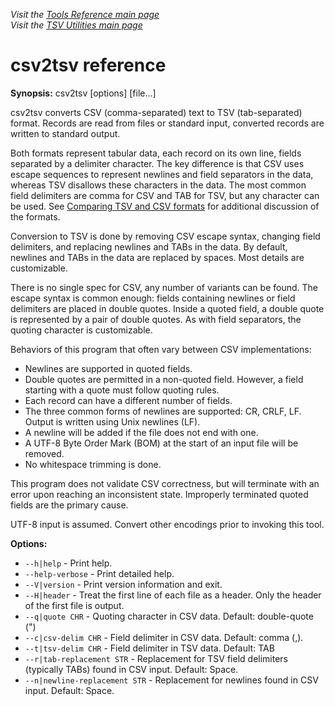 _Visit the [Tools Reference main page](../ToolReference.md)_<br>
_Visit the [TSV Utilities main page](../../README.md)_

# csv2tsv reference

**Synopsis:** csv2tsv [options] [file...]

csv2tsv converts CSV (comma-separated) text to TSV (tab-separated) format. Records are read from files or standard input, converted records are written to standard output.

Both formats represent tabular data, each record on its own line, fields separated by a delimiter character. The key difference is that CSV uses escape sequences to represent newlines and field separators in the data, whereas TSV disallows these characters in the data. The most common field delimiters are comma for CSV and TAB for TSV, but any character can be used. See [Comparing TSV and CSV formats](../comparing-tsv-and-csv.md) for additional discussion of the formats.

Conversion to TSV is done by removing CSV escape syntax, changing field delimiters, and replacing newlines and TABs in the data. By default, newlines and TABs in the data are replaced by spaces. Most details are customizable.

There is no single spec for CSV, any number of variants can be found. The escape syntax is common enough: fields containing newlines or field delimiters are placed in double quotes. Inside a quoted field, a double quote is represented by a pair of double quotes. As with field separators, the quoting character is customizable.

Behaviors of this program that often vary between CSV implementations:
* Newlines are supported in quoted fields.
* Double quotes are permitted in a non-quoted field. However, a field starting with a quote must follow quoting rules.
* Each record can have a different number of fields.
* The three common forms of newlines are supported: CR, CRLF, LF. Output is written using Unix newlines (LF).
* A newline will be added if the file does not end with one.
* A UTF-8 Byte Order Mark (BOM) at the start of an input file will be removed.
* No whitespace trimming is done.

This program does not validate CSV correctness, but will terminate with an error upon reaching an inconsistent state. Improperly terminated quoted fields are the primary cause.

UTF-8 input is assumed. Convert other encodings prior to invoking this tool.

**Options:**
* `--h|help` - Print help.
* `--help-verbose` - Print detailed help.
* `--V|version` - Print version information and exit.
* `--H|header` - Treat the first line of each file as a header. Only the header of the first file is output.
* `--q|quote CHR` - Quoting character in CSV data. Default: double-quote (")
* `--c|csv-delim CHR` - Field delimiter in CSV data. Default: comma (,).
* `--t|tsv-delim CHR` - Field delimiter in TSV data. Default: TAB
* `--r|tab-replacement STR` - Replacement for TSV field delimiters (typically TABs) found in CSV input. Default: Space.
* `--n|newline-replacement STR` - Replacement for newlines found in CSV input. Default: Space.
